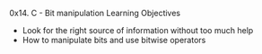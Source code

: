 0x14. C - Bit manipulation
Learning Objectives
* Look for the right source of information without too much help
* How to manipulate bits and use bitwise operators
